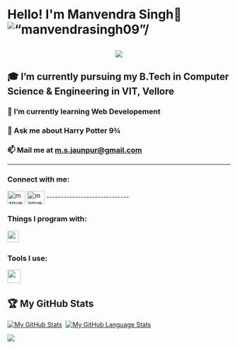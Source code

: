 # Hello! I'm Manvendra Singh👋 <img src="https://komarev.com/ghpvc/?username=ManvendraSingh&label=Profile Views&color=blue&style=flat" alt=“manvendrasingh09”/>  
<h2 align="center">
  <img src="https://readme-typing-svg.herokuapp.com?font=Hubot+Sans&weight=600&size=30&pause=500&color=0F95E8&center=true&width=435&lines=Welcome+To+My+GitHub👋">
</h2>

## :mortar_board: I’m currently pursuing my B.Tech in Computer Science & Engineering in VIT, Vellore
### 🌱 I’m currently learning Web Developement
### 💬 Ask me about Harry Potter 9¾
### 📫 Mail me at **m.s.jaunpur@gmail.com**
-----------------------------

<h3 align="left">Connect with me:</h3>
<p align="left">
<a href="https://linkedin.com/in/manvendrasingh09" target="blank"><img align="center" src="https://raw.githubusercontent.com/rahuldkjain/github-profile-readme-generator/master/src/images/icons/Social/linked-in-alt.svg" alt="manvendrasingh09" height="30" width="40" /></a>
<a href="https://instagram.com/manvendrasingh09" target="blank"><img align="center" src="https://raw.githubusercontent.com/rahuldkjain/github-profile-readme-generator/master/src/images/icons/Social/instagram.svg" alt="manvendrasingh09" height="30" width="40" /></a>
-----------------------------
  
### Things I program with: 
<span><img src="https://upload.wikimedia.org/wikipedia/commons/thumb/1/18/ISO_C%2B%2B_Logo.svg/1822px-ISO_C%2B%2B_Logo.svg.png" width="26px"></span>&nbsp;
  
### Tools I use:
<span><img src="https://cdn.jsdelivr.net/gh/devicons/devicon@latest/icons/vscode/vscode-original.svg" width="30px"></span>&nbsp;
  
## 🏆 My GitHub Stats
[![My GitHub Stats](https://github-readme-stats.vercel.app/api/?username=manvendrasingh09&count_private=true&theme=ocean-gradient&showicons=true)]()&nbsp;
[![My GitHub Language Stats](https://github-readme-stats.vercel.app/api/top-langs/?username=manvendrasingh09&langs_count=5&theme=ocean-gradient)]()
<p><img align="center" src="https://github-readme-streak-stats.herokuapp.com?user=manvendrasingh09&theme=ocean-gradient" /> </p>
